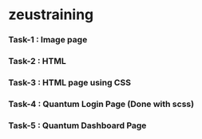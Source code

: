 # zeustraining

### Task-1 : Image page

### Task-2 : HTML

### Task-3 : HTML page using CSS

### Task-4 : Quantum Login Page (Done with scss)

### Task-5 : Quantum Dashboard Page
